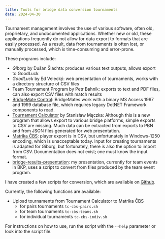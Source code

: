 ```yaml
---
title: Tools for bridge data conversion tournaments
date: 2024-04-30
---
```

Tournament management involves the use of various software, often old, proprietary, and undocumented applications. Whether new or old, these applications frequently do not allow for data export to formats that are easily processed. As a result, data from tournaments is often lost, or manually processed, which is time-consuming and error-prone.

These programs include:

- _Giborg_ by Dušan Šlachta: produces various text outputs, allows export to GoodLuck
- _GoodLuck_ by Ed Velecký: web presentation of tournaments, works with a directory structure of CSV files
- Team Tournament Program by Petr Bahník: exports to text and PDF files, can also export CSV files with match results
- [BridgeMate Control](https://support.bridgemate.com/en/support/solutions/articles/44002262504-bridgemate-control-software-3-9-9): BridgeMates work with a binary MS Access 1997 and 1999 database file, which requires legacy DotNET Framework components to read.
- [Tournament Calculator](https://tournamentcalculator.com/) by Stanisław Mączka: Although this is a new program that allows export to various bridge platforms, simple exports to CSV are missing. Much data can be extracted from exports to PBN and from JSON files generated for web presentation.
- [Matrika ČBS](https://www.matrikacbs.cz/): player export is in CSV, but unfortunately in Windows-1250 encoding, which is unacceptable today. Input for creating tournaments is adapted for Giborg, but fortunately, there is also the option to import from CSV. Documentation does not exist; one must know the input format.
- [bridge-results-presentation](https://github.com/zdenecek/bridge-results-presentation): my presentation, currently for team events in BKP, uses a script to convert from files produced by the team event program.

I have created a few scripts for conversion, which are available on [Github](https://github.com/zdenecek/bridge-scripts).

Currently, the following functions are available:

- Upload tournaments from Tournament Calculator to Matrika ČBS
    - for pairs tournaments `tc-cbs-pairs.sh`
    - for team tournaments `tc-cbs-teams.sh`
    - for individual tournaments `tc-cbs-indiv.sh`

For instructions on how to use, run the script with the `--help` parameter or look into the script file.
